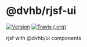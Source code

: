 # @dvhb/rjsf-ui

[![Version](https://img.shields.io/npm/v/@dvhb/rjsf-ui.svg)](https://npmjs.org/package/@dvhb/rjsf-ui)
[![Travis (.org)](https://img.shields.io/travis/dvhb/rjsf-ui)](https://travis-ci.org/dvhb/rjsf-ui)

rjsf with @dvhb/ui components
